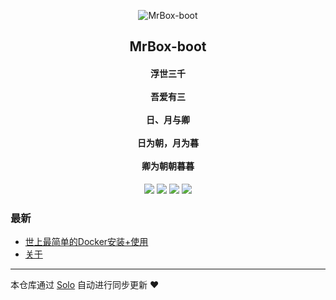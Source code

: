 <p align="center"><img alt="MrBox-boot" src="https://tankryze.github.io/theme/favicon.ico"></p><h2 align="center">
MrBox-boot
</h2>

<h4 align="center"><center>浮世三千</center></br><center>吾爱有三</center></br> <center>日、月与卿 </center></br><center>日为朝，月为暮</center></br><center>卿为朝朝暮暮</center></h4>
<p align="center"><a title="MrBox-boot" target="_blank" href="https://github.com/MrBox-boot/solo-blog"><img src="https://img.shields.io/github/last-commit/MrBox-boot/solo-blog.svg?style=flat-square&color=FF9900"></a>
<a title="GitHub repo size in bytes" target="_blank" href="https://github.com/MrBox-boot/solo-blog"><img src="https://img.shields.io/github/repo-size/MrBox-boot/solo-blog.svg?style=flat-square"></a>
<a title="Solo Version" target="_blank" href="https://github.com/88250/solo/releases"><img src="https://img.shields.io/badge/solo-3.6.7-f1e05a.svg?style=flat-square&color=blueviolet"></a>
<a title="Hits" target="_blank" href="https://github.com/88250/hits"><img src="https://hits.b3log.org/MrBox-boot/solo-blog.svg"></a></p>

### 最新

* [世上最简单的Docker安装+使用](https://www.dsoyun.com/docker)
* [关于](https://www.dsoyun.com/about)



---

本仓库通过 [Solo](https://github.com/88250/solo) 自动进行同步更新 ❤️ 